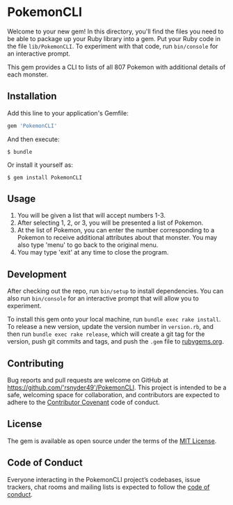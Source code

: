 # PokemonCLI

Welcome to your new gem! In this directory, you'll find the files you need to be able to package up your Ruby library into a gem. Put your Ruby code in the file `lib/PokemonCLI`. To experiment with that code, run `bin/console` for an interactive prompt.

This gem provides a CLI to lists of all 807 Pokemon with additional details of each monster.

## Installation

Add this line to your application's Gemfile:

```ruby
gem 'PokemonCLI'
```

And then execute:

    $ bundle

Or install it yourself as:

    $ gem install PokemonCLI

## Usage

1. You will be given a list that will accept numbers 1-3.
2. After selecting 1, 2, or 3, you will be presented a list of Pokemon.
3. At the list of Pokemon, you can enter the number corresponding to a Pokemon to receive additional attributes about that monster. You may also type 'menu' to go back to the original menu.
4. You may type 'exit' at any time to close the program.

## Development

After checking out the repo, run `bin/setup` to install dependencies. You can also run `bin/console` for an interactive prompt that will allow you to experiment.

To install this gem onto your local machine, run `bundle exec rake install`. To release a new version, update the version number in `version.rb`, and then run `bundle exec rake release`, which will create a git tag for the version, push git commits and tags, and push the `.gem` file to [rubygems.org](https://rubygems.org).

## Contributing

Bug reports and pull requests are welcome on GitHub at https://github.com/'rsnyder49'/PokemonCLI. This project is intended to be a safe, welcoming space for collaboration, and contributors are expected to adhere to the [Contributor Covenant](http://contributor-covenant.org) code of conduct.

## License

The gem is available as open source under the terms of the [MIT License](https://opensource.org/licenses/MIT).

## Code of Conduct

Everyone interacting in the PokemonCLI project’s codebases, issue trackers, chat rooms and mailing lists is expected to follow the [code of conduct](https://github.com/'rsnyder49'/PokemonCLI/blob/master/CODE_OF_CONDUCT.md).

